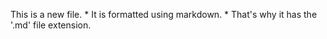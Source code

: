 This is a new file. * It is formatted using markdown. * That's why it has the '.md' file extension.

